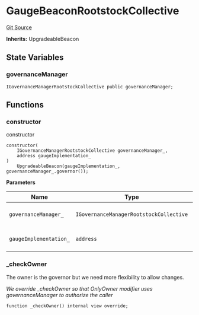 # GaugeBeaconRootstockCollective
[Git Source](https://github.com/RootstockCollective/collective-rewards-sc/blob/dddd380a18864fe36c9ec409abd3170e82ca6a46/src/gauge/GaugeBeaconRootstockCollective.sol)

**Inherits:**
UpgradeableBeacon


## State Variables
### governanceManager

```solidity
IGovernanceManagerRootstockCollective public governanceManager;
```


## Functions
### constructor

constructor


```solidity
constructor(
    IGovernanceManagerRootstockCollective governanceManager_,
    address gaugeImplementation_
)
    UpgradeableBeacon(gaugeImplementation_, governanceManager_.governor());
```
**Parameters**

|Name|Type|Description|
|----|----|-----------|
|`governanceManager_`|`IGovernanceManagerRootstockCollective`|contract with permissioned roles|
|`gaugeImplementation_`|`address`|address of the Gauge initial implementation|


### _checkOwner

The owner is the governor but we need more flexibility to allow changes.

*We override _checkOwner so that OnlyOwner modifier uses governanceManager to authorize the caller*


```solidity
function _checkOwner() internal view override;
```

